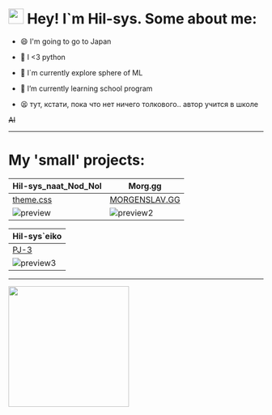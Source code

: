 # <img src="https://raw.githubusercontent.com/aemmadi/aemmadi/master/wave.gif" width="30px" height="30px"> Hey! I`m Hil-sys. Some about me: 

- 😄 I'm going to go to Japan

- 🐍 I <3 python
<!--
- 🔭 I’m currently no working on my website
-->

- 🔭 I`m currently explore sphere of ML

- 🌱 I’m currently learning school program

- 😫 тут, кстати, пока что нет ничего толкового.. автор учится в школе

~~AI~~

---

# My 'small' projects:

|Hil-sys_naat_Nod_Nol|Morg.gg|
|--------------------|-------|
|[theme.css](https://github.com/Hil-sys/sla_themes)|[MORGENSLAV.GG](https://github.com/Hil-sys/MORG.GG)|
|![preview](https://cdn.discordapp.com/attachments/853349068771557377/979404859092631572/unknown.png)|![preview2](https://user-images.githubusercontent.com/81441961/149833037-20bc01c8-ced8-433c-b95b-0254de3039cc.png)|



|Hil-sys`eiko|
|------------|
|[PJ-3](https://eiko.hil-sys.repl.co)|
|![preview3](https://cdn.discordapp.com/attachments/853349068771557377/1084418858464575528/image.png)|

---
 
[<img width="238px" src="https://i.pinimg.com/originals/52/6b/3e/526b3e4ffb4150177bf707a65cb4393b.jpg" />](https://i.pinimg.com/originals/52/6b/3e/526b3e4ffb4150177bf707a65cb4393b.jpg)

<!--[<img width="238px" src="https://i.pinimg.com/originals/52/6b/3e/526b3e4ffb4150177bf707a65cb4393b.jpg" />](https://i.pinimg.com/originals/52/6b/3e/526b3e4ffb4150177bf707a65cb4393b.jpg)
[<img width="238px" src="https://i.pinimg.com/originals/52/6b/3e/526b3e4ffb4150177bf707a65cb4393b.jpg" />](https://i.pinimg.com/originals/52/6b/3e/526b3e4ffb4150177bf707a65cb4393b.jpg)
[<img width="238px" src="https://i.pinimg.com/originals/52/6b/3e/526b3e4ffb4150177bf707a65cb4393b.jpg" />](https://i.pinimg.com/originals/52/6b/3e/526b3e4ffb4150177bf707a65cb4393b.jpg)

 ***

<!--
- 🔭 I’m currently working on ...
- 🌱 I’m currently learning ...
- 👯 I’m looking to collaborate on ...
- 🤔 I’m looking for help with ...
- 💬 Ask me about ...
- 📫 How to reach me: ...
- 😄 Pronouns: ...
- ⚡ Fun fact: ...
-->
